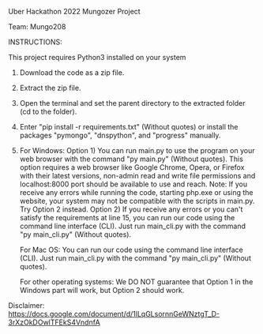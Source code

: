 Uber Hackathon 2022 Mungozer Project

Team: Mungo208

INSTRUCTIONS:

This project requires Python3 installed on your system

1. Download the code as a zip file.
2. Extract the zip file.
3. Open the terminal and set the parent directory to the extracted folder (cd to the folder).
4. Enter "pip install -r requirements.txt" (Without quotes) or install the packages "pymongo", "dnspython", and "progress" manually.
5. For Windows:
    Option 1) You can run main.py to use the program on your web browser with the command "py main.py" (Without quotes). 
              This option requires a web browser like Google Chrome, Opera, or Firefox with their latest versions, non-admin read and write file permissions and localhost:8000 port should be available to use and reach. 
              Note: If you receive any errors while running the code, starting php.exe or using the website, your system may not be compatible with the scripts in main.py. Try Option 2 instead.
    Option 2) If you receive any errors or you can't satisfy the requirements at line 15, you can run our code using the command line interface (CLI). Just run main_cli.py with the command "py main_cli.py" (Without quotes). 

   For Mac OS:
    You can run our code using the command line interface (CLI). Just run main_cli.py with the command "py main_cli.py" (Without quotes). 

   For other operating systems:
    We DO NOT guarantee that Option 1 in the Windows part will work, but Option 2 should work. 

Disclaimer: https://docs.google.com/document/d/1lLqGLsornnGeWNztgT_D-3rXzOkDOwlTFEkS4VndnfA